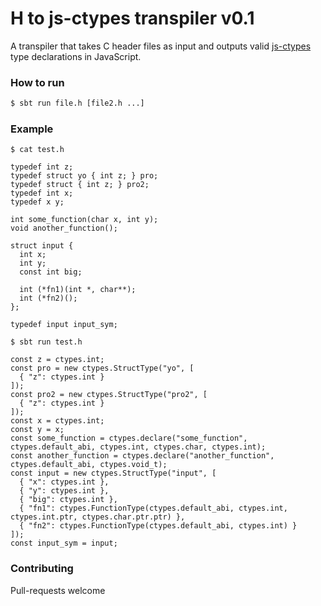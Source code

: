 # H to js-ctypes transpiler v0.1

A transpiler that takes C header files as input and outputs valid [js-ctypes](https://developer.mozilla.org/en-US/docs/Mozilla/js-ctypes) type declarations in JavaScript.

### How to run

```bash
$ sbt run file.h [file2.h ...]
```

### Example

```
$ cat test.h

typedef int z;
typedef struct yo { int z; } pro;
typedef struct { int z; } pro2;
typedef int x;
typedef x y;

int some_function(char x, int y);
void another_function();

struct input {
  int x;
  int y;
  const int big;

  int (*fn1)(int *, char**);
  int (*fn2)();
};

typedef input input_sym;

$ sbt run test.h

const z = ctypes.int;
const pro = new ctypes.StructType("yo", [
  { "z": ctypes.int }
]);
const pro2 = new ctypes.StructType("pro2", [
  { "z": ctypes.int }
]);
const x = ctypes.int;
const y = x;
const some_function = ctypes.declare("some_function", ctypes.default_abi, ctypes.int, ctypes.char, ctypes.int);
const another_function = ctypes.declare("another_function", ctypes.default_abi, ctypes.void_t);
const input = new ctypes.StructType("input", [
  { "x": ctypes.int },
  { "y": ctypes.int },
  { "big": ctypes.int },
  { "fn1": ctypes.FunctionType(ctypes.default_abi, ctypes.int, ctypes.int.ptr, ctypes.char.ptr.ptr) },
  { "fn2": ctypes.FunctionType(ctypes.default_abi, ctypes.int) }
]);
const input_sym = input;
```

### Contributing

Pull-requests welcome

